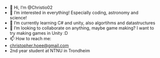 - 👋 Hi, I’m @Christio02
- 👀 I’m interested in everything! Especially coding, astronomy and science!
- 🌱 I’m currently learning C# and unity, also algortihms and datastructures
- 💞️ I’m looking to collaborate on anything, maybe game making? I want to try making games in Unity :D
- 📫 How to reach me:
-   christopher.hoee@gmail.com
-   2nd year student at NTNU in Trondheim

<!---
Christio02/Christio02 is a ✨ special ✨ repository because its `README.md` (this file) appears on your GitHub profile.
You can click the Preview link to take a look at your changes.
--->
